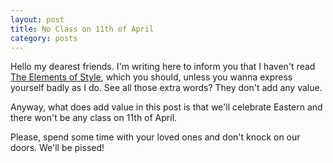 ```yaml
---
layout: post
title: No Class on 11th of April
category: posts
---
```


Hello my dearest friends. I'm writing here to inform you that I haven't read
[The Elements of Style], which you should, unless you wanna express yourself
badly as I do. See all those extra words? They don't add any value.

Anyway, what does add value in this post is that we'll celebrate Eastern and
there won't be any class on 11th of April.

Please, spend some time with your loved ones and don't knock on our doors.
We'll be pissed!

[The Elements of Style]: http://www.bartleby.com/141/

